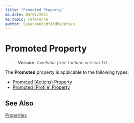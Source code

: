 ```yaml
---
title: "Promoted Property"
ms.date: 04/01/2021
ms.topic: reference
author: SusanneWindfeldPedersen
---
```


# Promoted Property
> **Version**: _Available from runtime version 1.0._

The **Promoted** property is applicable to the following types:

- [Promoted (Actions) Property](devenv-promoted-action-property.md)  
- [Promoted (Profile) Property](devenv-promoted-profile-property.md)

## See Also  

[Properties](devenv-properties.md)
